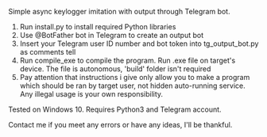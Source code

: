 Simple async keylogger imitation with output through Telegram bot.

1. Run install.py to install required Python libraries
2. Use @BotFather bot in Telegram to create an output bot
3. Insert your Telegram user ID number and bot token into tg_output_bot.py as comments tell
4. Run compile_exe to compile the program. Run .exe file on target's device. The file is autonomous, 'build' folder isn't required
5. Pay attention that instructions i give only allow you to make a program which should be ran by target user, not hidden auto-running service. Any illegal usage is your own responsibility.

Tested on Windows 10.
Requires Python3 and Telegram account.

Contact me if you meet any errors or have any ideas, I'll be thankful.
